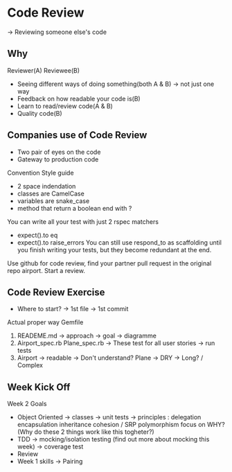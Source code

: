 # Code Review #

-> Reviewing someone else's code

## Why ##
Reviewer(A)                                  Reviewee(B)
* Seeing different ways of doing something(both A & B)
   -> not just one way
* Feedback on how readable your code is(B)
* Learn to read/review code(A & B)
* Quality code(B)

## Companies use of Code Review ##
* Two pair of eyes on the code
* Gateway to production code

Convention
  Style guide
  * 2 space indendation
  * classes are CamelCase
  * variables are snake_case
  * method that return a boolean end with ? 
  
You can write all your test with just 2 rspec matchers
* expect().to eq
* expect().to raise_errors
You can still use respond_to as scaffolding  until you finish writing your tests, but they become redundant at the end.

Use github for code review, find your partner pull request in the original repo airport. Start a review.

## Code Review Exercise ##
* Where to start?
  -> 1st file
  -> 1st commit

Actual proper way
Gemfile
1. READEME.md -> approach
              -> goal
              -> diagramme
2. Airport_spec.rb
   Plane_spec.rb -> These test for all user stories
                 -> run tests
3. Airport -> readable -> Don't understand?
   Plane -> DRY
         -> Long? / Complex

## Week Kick Off ##
Week 2 Goals

* Object Oriented -> classes
                -> unit tests
                -> principles : delegation
                                encapsulation
                                inheritance
                                cohesion / SRP
                                polymorphism
                focus on WHY? (Why do these 2 things work like this togheter?)
* TDD -> mocking/isolation testing (find out more about mocking this week)
    -> coverage test
* Review
* Week 1 skills -> Pairing
